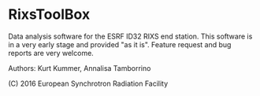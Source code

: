 # RixsToolBox

Data analysis software for the ESRF ID32 RIXS end station. This software is in a very early stage and provided "as it is". Feature request and bug reports are very welcome.

Authors: Kurt Kummer, Annalisa Tamborrino

(C) 2016 European Synchrotron Radiation Facility
